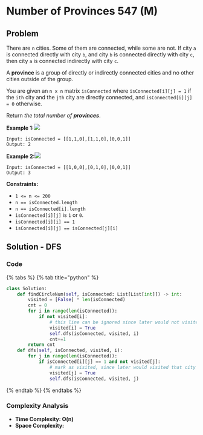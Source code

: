 # Number of Provinces 547 \(M\)

## Problem



There are `n` cities. Some of them are connected, while some are not. If city `a` is connected directly with city `b`, and city `b` is connected directly with city `c`, then city `a` is connected indirectly with city `c`.

A **province** is a group of directly or indirectly connected cities and no other cities outside of the group.

You are given an `n x n` matrix `isConnected` where `isConnected[i][j] = 1` if the `ith` city and the `jth` city are directly connected, and `isConnected[i][j] = 0` otherwise.

Return _the total number of **provinces**_.

**Example 1:**![](https://assets.leetcode.com/uploads/2020/12/24/graph1.jpg)

```text
Input: isConnected = [[1,1,0],[1,1,0],[0,0,1]]
Output: 2
```

**Example 2:**![](https://assets.leetcode.com/uploads/2020/12/24/graph2.jpg)

```text
Input: isConnected = [[1,0,0],[0,1,0],[0,0,1]]
Output: 3
```

**Constraints:**

* `1 <= n <= 200`
* `n == isConnected.length`
* `n == isConnected[i].length`
* `isConnected[i][j]` is `1` or `0`.
* `isConnected[i][i] == 1`
* `isConnected[i][j] == isConnected[j][i]`

## Solution - DFS

### Code

{% tabs %}
{% tab title="python" %}
```python
class Solution:
    def findCircleNum(self, isConnected: List[List[int]]) -> int:
        visited = [False] * len(isConnected)
        cnt = 0
        for i in range(len(isConnected)):
            if not visited[i]:
                # this line can be ignored since later would not visited this city again
                visited[i] = True
                self.dfs(isConnected, visited, i)
                cnt+=1
        return cnt
    def dfs(self, isConnected, visited, i):
        for j in range(len(isConnected)):
            if isConnected[i][j] == 1 and not visited[j]:
                # mark as visited, since later would visited that city
                visited[j] = True
                self.dfs(isConnected, visited, j)
```
{% endtab %}
{% endtabs %}

### Complexity Analysis

* **Time Complexity: O\(n\)**
* **Space Complexity:**

